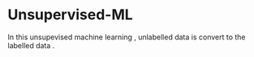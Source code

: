 # Unsupervised-ML

In this unsupevised machine learning , unlabelled data is convert to the labelled data .
